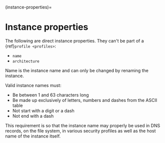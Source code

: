 (instance-properties)=
# Instance properties

The following are direct instance properties.
They can't be part of a {ref}`profile <profiles>`:

- `name`
- `architecture`

Name is the instance name and can only be changed by renaming the instance.

Valid instance names must:

- Be between 1 and 63 characters long
- Be made up exclusively of letters, numbers and dashes from the ASCII table
- Not start with a digit or a dash
- Not end with a dash

This requirement is so that the instance name may properly be used in
DNS records, on the file system, in various security profiles as well as
the host name of the instance itself.
